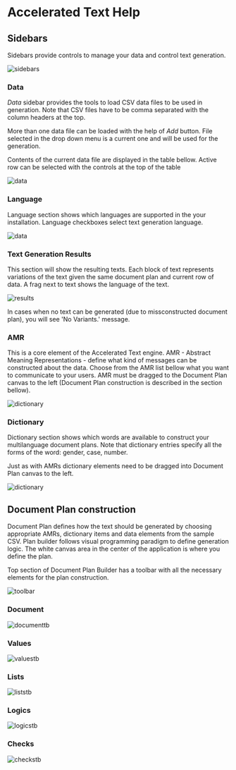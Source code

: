 # Accelerated Text Help

## Sidebars

Sidebars provide controls to manage your data and control text generation.

![sidebars](help/sidebars.png)

### Data

*Data* sidebar provides the tools to load CSV data files to be used in generation. Note that CSV files have to be comma separated with the column headers at the top.

More than one data file can be loaded with the help of *Add* button. File selected in the drop down menu is a current one and will be used for the generation.

Contents of the current data file are displayed in the table bellow. Active row can be selected with the controls at the top of the table 

![data](help/data.png)

### Language

Language section shows which languages are supported in the your installation. Language checkboxes select text generation language.

![data](help/language.png)

### Text Generation Results

This section will show the resulting texts. Each block of text represents variations of the text given the same document plan and current row of data. A frag next to text shows the language of the text.

![results](help/results.png)

In cases when no text can be generated (due to missconstructed document plan), you will see 'No Variants.' message.

### AMR

This is a core element of the Accelerated Text engine. AMR - Abstract Meaning Representations - define what kind of messages can be constructed about the data. Choose from the AMR list bellow what you want to communicate to your users. AMR must be dragged to the Document Plan canvas to the left (Document Plan construction is described in the section bellow).

![dictionary](help/amr.png)

### Dictionary

Dictionary section shows which words are available to construct your multilanguage document plans. Note that dictionary entries specify all the forms of the word: gender, case, number.

Just as with AMRs dictionary elements need to be dragged into Document Plan canvas to the left.

![dictionary](help/dictionary.png)

## Document Plan construction

Document Plan defines how the text should be generated by choosing appropriate AMRs, dictionary items and data elements from the sample CSV.
Plan builder follows visual programming paradigm to define generation logic. The white canvas area in the center of the application is where you define the plan.

Top section of Document Plan Builder has a toolbar with all the necessary elements for the plan construction.

![toolbar](help/toolbar.png)

### Document

![documenttb](help/document-tb.png)

### Values

![valuestb](help/values-tb.png)

### Lists

![liststb](help/lists-tb.png)

### Logics

![logicstb](help/logics-tb.png)

### Checks

![checkstb](help/checks-tb.png)


